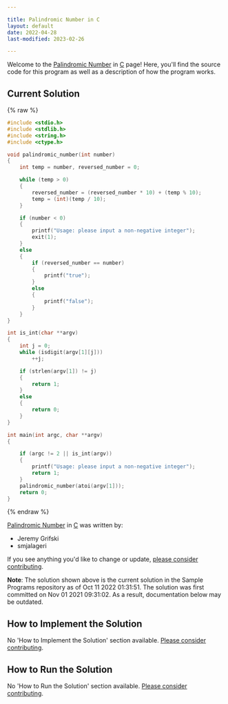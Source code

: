 ```yaml
---

title: Palindromic Number in C
layout: default
date: 2022-04-28
last-modified: 2023-02-26

---
```


Welcome to the [Palindromic Number](https://sampleprograms.io/projects/palindromic-number) in [C](https://sampleprograms.io/languages/c) page! Here, you'll find the source code for this program as well as a description of how the program works.

## Current Solution

{% raw %}

```c
#include <stdio.h>
#include <stdlib.h>
#include <string.h>
#include <ctype.h>

void palindromic_number(int number)
{
    int temp = number, reversed_number = 0;

    while (temp > 0)
    {
        reversed_number = (reversed_number * 10) + (temp % 10);
        temp = (int)(temp / 10);
    }

    if (number < 0)
    {
        printf("Usage: please input a non-negative integer");
        exit(1);
    }
    else
    {
        if (reversed_number == number)
        {
            printf("true");
        }
        else
        {
            printf("false");
        }
    }
}

int is_int(char **argv)
{
    int j = 0;
    while (isdigit(argv[1][j]))
        ++j;

    if (strlen(argv[1]) != j)
    {
        return 1;
    }
    else
    {
        return 0;
    }
}

int main(int argc, char **argv)
{

    if (argc != 2 || is_int(argv))
    {
        printf("Usage: please input a non-negative integer");
        return 1;
    }
    palindromic_number(atoi(argv[1]));
    return 0;
}
```

{% endraw %}

[Palindromic Number](https://sampleprograms.io/projects/palindromic-number) in [C](https://sampleprograms.io/languages/c) was written by:

- Jeremy Grifski
- smjalageri

If you see anything you'd like to change or update, [please consider contributing](https://github.com/TheRenegadeCoder/sample-programs).

**Note**: The solution shown above is the current solution in the Sample Programs repository as of Oct 11 2022 01:31:51. The solution was first committed on Nov 01 2021 09:31:02. As a result, documentation below may be outdated.

## How to Implement the Solution

No 'How to Implement the Solution' section available. [Please consider contributing](https://github.com/TheRenegadeCoder/sample-programs-website).

## How to Run the Solution

No 'How to Run the Solution' section available. [Please consider contributing](https://github.com/TheRenegadeCoder/sample-programs-website).
